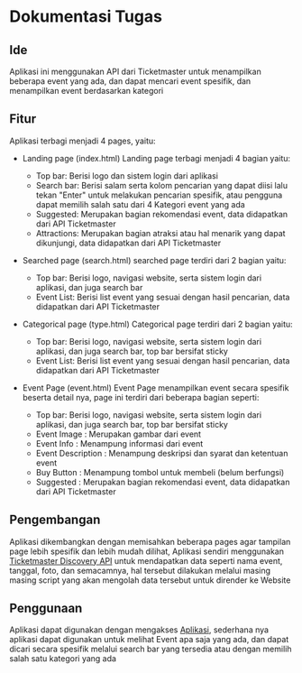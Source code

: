 # Dokumentasi Tugas

## Ide

Aplikasi ini menggunakan API dari Ticketmaster untuk menampilkan beberapa event yang ada, dan dapat mencari event spesifik, dan menampilkan event berdasarkan kategori

## Fitur

Aplikasi terbagi menjadi 4 pages, yaitu:

- Landing page (index.html)
  Landing page terbagi menjadi 4 bagian yaitu:
  - Top bar: Berisi logo dan sistem login dari aplikasi
  - Search bar: Berisi salam serta kolom pencarian yang dapat diisi lalu tekan "Enter" untuk melakukan pencarian spesifik, atau pengguna dapat memilih salah satu dari 4 Kategori event yang ada
  - Suggested: Merupakan bagian rekomendasi event, data didapatkan dari API Ticketmaster
  - Attractions: Merupakan bagian atraksi atau hal menarik yang dapat dikunjungi, data didapatkan dari API Ticketmaster

- Searched page (search.html)
  searched page terdiri dari 2 bagian yaitu:
  - Top bar: Berisi logo, navigasi website, serta sistem login dari aplikasi, dan juga search bar
  - Event List: Berisi list event yang sesuai dengan hasil pencarian, data didapatkan dari API Ticketmaster

- Categorical page (type.html)
  Categorical page terdiri dari 2 bagian yaitu:
  - Top bar: Berisi logo, navigasi website, serta sistem login dari aplikasi, dan juga search bar, top bar bersifat sticky
  - Event List: Berisi list event yang sesuai dengan hasil pencarian, data didapatkan dari API Ticketmaster

- Event Page (event.html)
  Event Page menampilkan event secara spesifik beserta detail nya, page ini terdiri dari beberapa bagian seperti:
  - Top bar: Berisi logo, navigasi website, serta sistem login dari aplikasi, dan juga search bar, top bar bersifat sticky
  - Event Image : Merupakan gambar dari event
  - Event Info : Menampung informasi dari event
  - Event Description : Menampung deskripsi dan syarat dan ketentuan event
  - Buy Button : Menampung tombol untuk membeli (belum berfungsi)
  - Suggested : Merupakan bagian rekomendasi event, data didapatkan dari API Ticketmaster

## Pengembangan

Aplikasi dikembangkan dengan memisahkan beberapa pages agar tampilan page lebih spesifik dan lebih mudah dilihat, Aplikasi sendiri menggunakan [Ticketmaster Discovery API](https://developer.ticketmaster.com/products-and-docs/apis/discovery-api/v2/) untuk mendapatkan data seperti nama event, tanggal, foto, dan semacamnya, hal tersebut dilakukan melalui masing masing script yang akan mengolah data tersebut untuk dirender ke Website

## Penggunaan

Aplikasi dapat digunakan dengan mengakses [Aplikasi](https://randytunru.github.io/ticketing-app-ticketmasterAPI/index.html), sederhana nya aplikasi dapat digunakan untuk melihat Event apa saja yang ada, dan dapat dicari secara spesifik melalui search bar yang tersedia atau dengan memilih salah satu kategori yang ada
